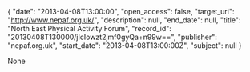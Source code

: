 {
  "date": "2013-04-08T13:00:00", 
  "open_access": false, 
  "target_url": "http://www.nepaf.org.uk/", 
  "description": null, 
  "end_date": null, 
  "title": "North East Physical Activity Forum", 
  "record_id": "20130408T130000/jIcIowzt2jmf0gyQa+n99w==", 
  "publisher": "nepaf.org.uk", 
  "start_date": "2013-04-08T13:00:00Z", 
  "subject": null
}

None